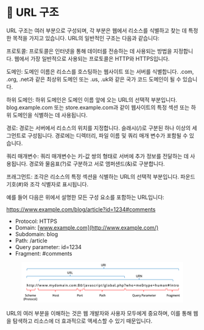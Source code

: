 # 🥦 URL 구조

URL 구조는 여러 부분으로 구성되며, 각 부분은 웹에서 리소스를 식별하고 찾는 데 특정한 목적을 가지고 있습니다. URL의 일반적인 구조는 다음과 같습니다:

프로토콜: 프로토콜은 인터넷을 통해 데이터를 전송하는 데 사용되는 방법을 지정합니다. 웹에서 가장 일반적으로 사용되는 프로토콜은 HTTP와 HTTPS입니다.

도메인: 도메인 이름은 리소스를 호스팅하는 웹사이트 또는 서버를 식별합니다. .com, .org, .net과 같은 최상위 도메인 또는 .us, .uk와 같은 국가 코드 도메인이 될 수 있습니다.

하위 도메인: 하위 도메인은 도메인 이름 앞에 오는 URL의 선택적 부분입니다. blog.example.com 또는 store.example.com과 같이 웹사이트의 특정 섹션 또는 하위 도메인을 식별하는 데 사용됩니다.

경로: 경로는 서버에서 리소스의 위치를 지정합니다. 슬래시(/)로 구분된 하나 이상의 세그먼트로 구성됩니다. 경로에는 디렉터리, 파일 이름 및 쿼리 매개 변수가 포함될 수 있습니다.

쿼리 매개변수: 쿼리 매개변수는 키-값 쌍의 형태로 서버에 추가 정보를 전달하는 데 사용됩니다. 경로와 물음표(?)로 구분하고 서로 앰퍼샌드(&)로 구분합니다.

프래그먼트: 조각은 리소스의 특정 섹션을 식별하는 URL의 선택적 부분입니다. 파운드 기호(#)와 조각 식별자로 표시됩니다.

예를 들어 다음은 위에서 설명한 모든 구성 요소를 포함하는 URL입니다:

https://www.example.com/blog/article?id=1234#comments

* Protocol: HTTPS
* Domain: [www.example.com](http://www.example.com/)
* Subdomain: blog
* Path: /article
* Query parameter: id=1234
* Fragment: #comments

<figure><img src="../.gitbook/assets/image.png" alt=""><figcaption></figcaption></figure>

URL의 여러 부분을 이해하는 것은 웹 개발자와 사용자 모두에게 중요하며, 이를 통해 웹을 탐색하고 리소스에 더 효과적으로 액세스할 수 있기 때문입니다.
